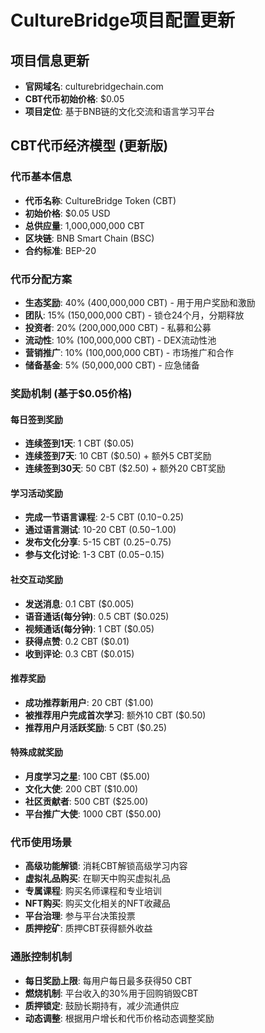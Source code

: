 # CultureBridge项目配置更新

## 项目信息更新
- **官网域名**: culturebridgechain.com
- **CBT代币初始价格**: $0.05
- **项目定位**: 基于BNB链的文化交流和语言学习平台

## CBT代币经济模型 (更新版)

### 代币基本信息
- **代币名称**: CultureBridge Token (CBT)
- **初始价格**: $0.05 USD
- **总供应量**: 1,000,000,000 CBT
- **区块链**: BNB Smart Chain (BSC)
- **合约标准**: BEP-20

### 代币分配方案
- **生态奖励**: 40% (400,000,000 CBT) - 用于用户奖励和激励
- **团队**: 15% (150,000,000 CBT) - 锁仓24个月，分期释放
- **投资者**: 20% (200,000,000 CBT) - 私募和公募
- **流动性**: 10% (100,000,000 CBT) - DEX流动性池
- **营销推广**: 10% (100,000,000 CBT) - 市场推广和合作
- **储备基金**: 5% (50,000,000 CBT) - 应急储备

### 奖励机制 (基于$0.05价格)

#### 每日签到奖励
- **连续签到1天**: 1 CBT ($0.05)
- **连续签到7天**: 10 CBT ($0.50) + 额外5 CBT奖励
- **连续签到30天**: 50 CBT ($2.50) + 额外20 CBT奖励

#### 学习活动奖励
- **完成一节语言课程**: 2-5 CBT ($0.10-$0.25)
- **通过语言测试**: 10-20 CBT ($0.50-$1.00)
- **发布文化分享**: 5-15 CBT ($0.25-$0.75)
- **参与文化讨论**: 1-3 CBT ($0.05-$0.15)

#### 社交互动奖励
- **发送消息**: 0.1 CBT ($0.005)
- **语音通话(每分钟)**: 0.5 CBT ($0.025)
- **视频通话(每分钟)**: 1 CBT ($0.05)
- **获得点赞**: 0.2 CBT ($0.01)
- **收到评论**: 0.3 CBT ($0.015)

#### 推荐奖励
- **成功推荐新用户**: 20 CBT ($1.00)
- **被推荐用户完成首次学习**: 额外10 CBT ($0.50)
- **推荐用户月活跃奖励**: 5 CBT ($0.25)

#### 特殊成就奖励
- **月度学习之星**: 100 CBT ($5.00)
- **文化大使**: 200 CBT ($10.00)
- **社区贡献者**: 500 CBT ($25.00)
- **平台推广大使**: 1000 CBT ($50.00)

### 代币使用场景
- **高级功能解锁**: 消耗CBT解锁高级学习内容
- **虚拟礼品购买**: 在聊天中购买虚拟礼品
- **专属课程**: 购买名师课程和专业培训
- **NFT购买**: 购买文化相关的NFT收藏品
- **平台治理**: 参与平台决策投票
- **质押挖矿**: 质押CBT获得额外收益

### 通胀控制机制
- **每日奖励上限**: 每用户每日最多获得50 CBT
- **燃烧机制**: 平台收入的30%用于回购销毁CBT
- **质押锁定**: 鼓励长期持有，减少流通供应
- **动态调整**: 根据用户增长和代币价格动态调整奖励

